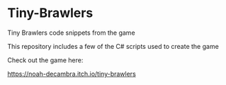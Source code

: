 # Tiny-Brawlers
Tiny Brawlers code snippets from the game

This repository includes a few of the C# scripts used to create the game

Check out the game here:

https://noah-decambra.itch.io/tiny-brawlers
